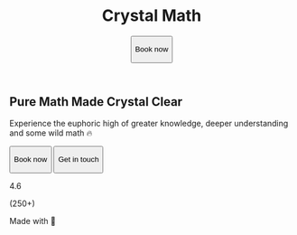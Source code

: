 <!doctype html>
<html lang="en">

<head>
  <meta charset="UTF-8" />
  <link rel="icon" type="image/svg+xml" href="/vite.svg" />
  <meta name="viewport" content="width=device-width, initial-scale=1.0" />
  <title>Crystal Math</title>
  <link rel="stylesheet" href="assets/style.css" />
  <link rel="preconnect" href="https://fonts.googleapis.com">
  <link rel="preconnect" href="https://fonts.gstatic.com" crossorigin>
  <link
    href="https://fonts.googleapis.com/css2?family=JetBrains+Mono:ital,wght@0,100..800;1,100..800&family=Press+Start+2P&display=swap"
    rel="stylesheet">
  <link rel="stylesheet" href="https://cdnjs.cloudflare.com/ajax/libs/font-awesome/6.5.1/css/all.min.css"
    integrity="sha512-DTOQO9RWCH3ppGqcWaEA1BIZOC6xxalwEsw9c2QQeAIftl+Vegovlnee1c9QX4TctnWMn13TZye+giMm8e2LwA=="
    crossorigin="anonymous" referrerpolicy="no-referrer" />
  <style>
    .bgGrid {
      background-size: 40px 40px;
      background-image: linear-gradient(to right, #eef2ff 1px, transparent 1px), linear-gradient(to bottom, #eef2ff 1px, transparent 1px);
    }

  * {
      font-family: 'JetBrains Mono', sans-serif;
      font-weight: 300;
    }

    h1,
    h2,
    h3 {
      font-family: "Press Start 2P", system-ui;
    }

    .blueShadow {
      box-shadow: 0px 14px 55px rgba(106, 96, 255, 0.35);
    }

    .lightShadow {
      position: relative;
      overflow: hidden;
    }

    .lightShadow p {
      position: relative;
      z-index: 2;
    }

    .lightShadow::after {
      position: absolute;
      content: '';
      background: navy;
      opacity: 0.04;
      width: 100%;
      height: 100%;
      top: 0;
      right: 100%;
      transition-duration: 200ms;
      z-index: 0;
    }

    .lightShadow:hover::after {
      transform: translateX(100%);
    }
  </style>
</head>

<body class="relative text-sm sm:text-base text-[#3929ff] min-h-screen flex flex-col">
  <div class="absolute inset-0 bgGrid z-[-1] opacity-50"></div>
  <header
    class="sticky top-0 max-w-[1000px] mx-auto w-full p-4 sm:p-8 gap-4 sm:gap-8 flex items-center justify-between gap-4">
    <h1 class="">Crystal Math</h1>
    <button class=" px-6 lightShadow py-3  cursor-pointer   rounded-full bg-white blueShadow font-medium ">
      <p>Book now</p>
    </button>
  </header>
  <main id="app" class=" flex flex-col flex-1">
    <section class="flex flex-col max-w-[1000px] w-full mx-auto p-8 gap-8 md:gap-14 py-10 sm:py-14 md:py-20">
      <h2 class="font-bold text-2xl sm:text-4xl md:text-5xl lg:text-6xl  text-center">Pure Math Made Crystal Clear</h2>
      <p class="mx-auto max-w-[800px] w-full text-center text-base sm:text-lg md:text-xl">Experience the euphoric high
        of greater knowledge, deeper understanding and some wild math 🔥 </p>
      <div class="grid grid grid-cols-1 sm:grid-cols-2 gap-4 sm:gap-8 sm:w-fit sm:mx-auto py-4">
        <button
          class=" px-6 lightShadow py-3 sm:px-10 sm:py-4  cursor-pointer   rounded-full bg-white blueShadow font-medium ">
          <p class=" text-base sm:text-lg md:text-xl">Book now</p>
        </button>
        <button
          class=" px-6 lightShadow py-3 sm:px-10 sm:py-4 bg-[#3929ff] cursor-pointer rounded-full blueShadow font-medium ">
          <p class="text-white text-base sm:text-lg md:text-xl">Get in touch</p>
        </button>
      </div>
      <div class="flex items-center gap-4 mx-auto text-base sm:text-lg">
        <p>4.6</p>
        <div class="flex items-center gap-0.5">
          <i class="fa-solid fa-star text-amber-400"></i>
          <i class="fa-solid fa-star text-amber-400"></i>
          <i class="fa-solid fa-star text-amber-400"></i>
          <i class="fa-solid fa-star text-amber-400"></i>
          <div class="grid place-items-center relative">
            <div class="flex justify-end w-[40%] absolute top-1/2 -translate-y-1/2 right-0 overflow-hidden">
              <i class="fa-solid fa-star text-white"></i>
            </div>
            <i class="fa-solid fa-star text-amber-400"></i>
          </div>
        </div>
        <p>(250+)</p>
      </div>

  </section>
  </main>
  <footer class="flex items-center justify-center py-10">
    <p>Made with 💛</p>
  </footer>
</body>

</html>
